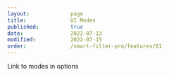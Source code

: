 ```yaml
---
layout:             page
title:              UI Modes
published:          true
date:               2022-07-13
modified:           2022-07-15
order:              /smart-filter-pro/features/01
---
```


<todo>Link to modes in options</todo>